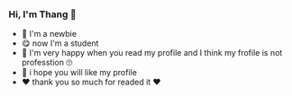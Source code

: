 ### Hi, I'm Thang 👋


- :hugs: I'm a newbie 
- :yum:	now I'm a student
- :100:	I'm very happy when you read my profile and I think my frofile is not professtion :roll_eyes:	
- 💬 i hope you will like my profile
- :heart:	thank you so much for readed it :heart:	

